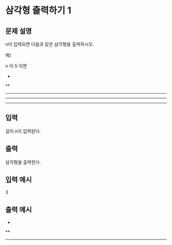 # 삼각형 출력하기 1
## 문제 설명      
n이 입력되면 다음과 같은 삼각형을 출력하시오.

예)

n 이 5 이면

*
**
***
****
*****
## 입력
길이 n이 입력된다.

## 출력
삼각형을 출력한다.

## 입력 예시   
3

## 출력 예시
*
**
***
